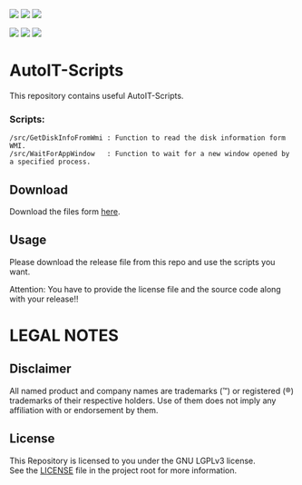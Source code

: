 <a href="https://github.com/htcfreek/autoit-scripts/releases/latest"><img src="https://img.shields.io/github/release/htcfreek/autoit-scripts" /></a> <a href="https://github.com/htcfreek/autoit-scripts/releases/latest"><img src="https://img.shields.io/github/downloads/htcfreek/autoit-scripts/total?label=Downloads" /></a> <a href="LICENSE.md"><img src="https://img.shields.io/github/license/htcfreek/autoit-scripts" /></a>

<a href="https://github.com/htcfreek/autoit-scripts/stargazers"><img src="https://img.shields.io/github/stars/htcfreek/autoit-scripts" /></a> <a href="https://github.com/htcfreek/autoit-scripts/watchers"><img src="https://img.shields.io/github/watchers/htcfreek/autoit-scripts" /></a> <a href="https://github.com/htcfreek/autoit-scripts/network/members"><img src="https://img.shields.io/github/forks/htcfreek/autoit-scripts" /></a>


# AutoIT-Scripts

This repository contains useful AutoIT-Scripts.

### Scripts:
```
/src/GetDiskInfoFromWmi	: Function to read the disk information form WMI.
/src/WaitForAppWindow   : Function to wait for a new window opened by a specified process.
```

## Download
Download the files form [here](http://github.com/htcfreek/AutoIT-Scripts/release/latest).
  
## Usage
Please download the release file from this repo and use the scripts you want.

Attention: You have to provide the license file and the source code along with your release!!


<!--
# CREDITS
This repository includes scripts (and other files) that where created while my day to day job work. I want to say thank you to my employer who allows me to share them with you (the community).
-->

# LEGAL NOTES
## Disclaimer
All named product and company names are trademarks (™) or registered (®) trademarks of their respective holders. Use of them does not imply any affiliation with or endorsement by them.

## License
This Repository is licensed to you under the GNU LGPLv3 license.<br />
See the [LICENSE](LICENSE.md) file in the project root for more information.